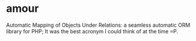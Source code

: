 amour
=====

Automatic Mapping of Objects Under Relations: a seamless automatic ORM library for PHP; It was the best acronym I could think of at the time =P.